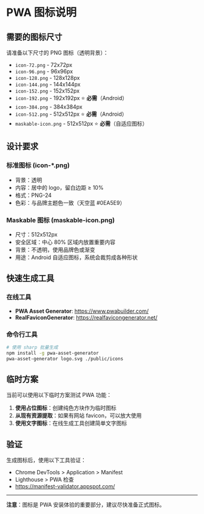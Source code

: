 # PWA 图标说明

## 需要的图标尺寸

请准备以下尺寸的 PNG 图标（透明背景）：

- `icon-72.png` - 72x72px
- `icon-96.png` - 96x96px  
- `icon-128.png` - 128x128px
- `icon-144.png` - 144x144px
- `icon-152.png` - 152x152px
- `icon-192.png` - 192x192px ⭐ **必需**（Android）
- `icon-384.png` - 384x384px
- `icon-512.png` - 512x512px ⭐ **必需**（Android）
- `maskable-icon.png` - 512x512px ⭐ **必需**（自适应图标）

## 设计要求

### 标准图标 (icon-*.png)
- 背景：透明
- 内容：居中的 logo，留白边距 ≥ 10%
- 格式：PNG-24
- 色彩：与品牌主题色一致（天空蓝 #0EA5E9）

### Maskable 图标 (maskable-icon.png)
- 尺寸：512x512px
- 安全区域：中心 80% 区域内放置重要内容
- 背景：不透明，使用品牌色或渐变
- 用途：Android 自适应图标，系统会裁剪成各种形状

## 快速生成工具

### 在线工具
- **PWA Asset Generator**: https://www.pwabuilder.com/
- **RealFaviconGenerator**: https://realfavicongenerator.net/

### 命令行工具
```bash
# 使用 sharp 批量生成
npm install -g pwa-asset-generator
pwa-asset-generator logo.svg ./public/icons
```

## 临时方案

当前可以使用以下临时方案测试 PWA 功能：

1. **使用占位图标**：创建纯色方块作为临时图标
2. **从现有资源提取**：如果有网站 favicon，可以放大使用
3. **使用文字图标**：在线生成工具创建简单文字图标

## 验证

生成图标后，使用以下工具验证：
- Chrome DevTools > Application > Manifest
- Lighthouse > PWA 检查
- https://manifest-validator.appspot.com/

---

**注意**：图标是 PWA 安装体验的重要部分，建议尽快准备正式图标。

